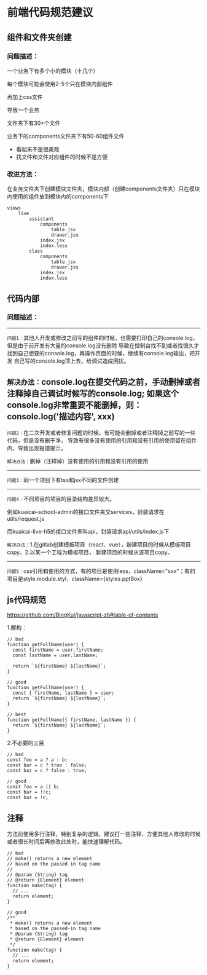 # 前端代码规范建议

## 组件和文件夹创建
### 问题描述：

一个业务下有多个小的模块（十几个）

每个模块可能会使用2-5个只在模块内部组件

再加上css文件

导致一个业务

文件夹下有30+个文件

业务下的components文件夹下有50-60组件文件

- 看起来不是很美观
- 找文件和文件对应组件的时候不是方便

### 改进方法：

在业务文件夹下创建模块文件夹，模块内部（创建components文件夹）只在模块内使用的组件放到模块内的components下

```
views
    live
        assistant
            components
                table.jsx
                drawer.jsx
            index.jsx
            index.less
        class
            components
                table.jsx
                drawer.jsx
            index.jsx
            index.less
```

## 代码内部
### 问题描述：

----
`问题1：`其他人开发或修改之前写的组件的时候，也需要打印自己的console.log，但是由于前开发有大量的console.log没有删除
导致在控制台找不到或者找很久才找到自己想要的console.log，再操作页面的时候，继续有console.log输出，把开发
自己写的console.log顶上去，给调试造成困扰。

`解决办法：`console.log在提交代码之前，手动删掉或者注释掉自己调试时候写的console.log;
如果这个console.log非常重要不能删掉，则：console.log('描述内容', xxx)
----

`问题2：`在二次开发或者修复问题的时候，有可能会删掉或者注释掉之前写的一些代码，但是没有删干净，
导致有很多没有使用的引用和没有引用的使用留在组件内，导致出现报错提示。

`解决办法：`删掉（注释掉）没有使用的引用和没有引用的使用

----

`问题3：`同一个项目下有tsx和jsx不同的文件创建

----

`问题4：`不同项目的项目的目录结构差异较大。

例如kuaicai-school-admin的接口文件夹交services，封装请求在utils/request.js

而kuaicai-live-h5的接口文件夹叫api，封装请求api/utils/index.js下

`解决办法：`1.在gitlab创建模板项目（react、vue），新建项目的时候从模板项目copy。2.以某一个工程为模板项目，
新建项目的时候从该项目copy。

----

`问题5：`css引用和使用的方式，有的项目是使用less，className="xxx"；有的项目是style.module.styl，className={styles.pptBox}

## js代码规范
https://github.com/BingKui/javascript-zh#table-of-contents

1.解构：
```
// bad
function getFullName(user) {
  const firstName = user.firstName;
  const lastName = user.lastName;

  return `${firstName} ${lastName}`;
}

// good
function getFullName(user) {
  const { firstName, lastName } = user;
  return `${firstName} ${lastName}`;
}

// best
function getFullName({ firstName, lastName }) {
  return `${firstName} ${lastName}`;
}
```
2.不必要的三目
```
// bad
const foo = a ? a : b;
const bar = c ? true : false;
const baz = c ? false : true;

// good
const foo = a || b;
const bar = !!c;
const baz = !c;
```

## 注释
方法前使用多行注释，特别复杂的逻辑，建议打一些注释，方便其他人修改的时候或者很长时间后再修改此处时，能快速理解代码。

```
// bad
// make() returns a new element
// based on the passed in tag name
//
// @param {String} tag
// @return {Element} element
function make(tag) {
  // ...
  return element;
}

// good
/**
 * make() returns a new element
 * based on the passed-in tag name
 * @param {String} tag
 * @return {Element} element
 */
function make(tag) {
  // ...
  return element;
}
```
